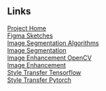 ## Links
[Project Home](https://github.com/It21803420-Kisura-WSP/DIP-Project) </br>
[Figma Sketches](https://www.figma.com/design/nWwZYm82RnNRin1Bv4ujT4/Untitled?node-id=0-1&t=r4Um195E2CGioQc3-1) </br>
[Image Segmentation Algorithms](https://www.geeksforgeeks.org/image-segmentation-using-pythons-scikit-image-module/) </br>
[Image Segmentation](https://en.wikipedia.org/wiki/Image_segmentation) </br>
[Image Enhancement OpenCV](https://www.geeksforgeeks.org/image-enhancement-techniques-using-opencv-python/) </br>
[Image Enhancement](https://medium.com/image-processing-with-python/image-enhancement-with-python-d3040a39e394) </br>
[Style Transfer Tensorflow](https://www.geeksforgeeks.org/neural-style-transfer-with-tensorflow/) </br>
[Style Transfer Pytorch](https://pytorch.org/tutorials/advanced/neural_style_tutorial.html) </br>
